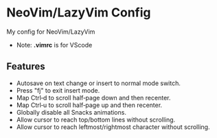 # NeoVim/LazyVim Config
My config for NeoVim/LazyVim
- Note: **.vimrc** is for VScode

## Features
- Autosave on text change or insert to normal mode switch.
- Press "fj" to exit insert mode.
- Map Ctrl‑d to scroll half‑page down and then recenter.
- Map Ctrl‑u to scroll half‑page up and then recenter.
- Globally disable all Snacks animations.
- Allow cursor to reach top/bottom lines without scrolling.
- Allow cursor to reach leftmost/rightmost character without scrolling.
